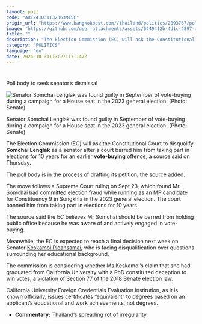 ```yaml
---
layout: post
code: "ART241031132363M15C"
origin_url: "https://www.bangkokpost.com//thailand/politics/2893767/poll-body-to-seek-senators-dismissal"
image: "https://github.com/user-attachments/assets/0449412b-4d1c-4897-a841-71e3a423de9b"
title: ""
description: "The Election Commission (EC) will ask the Constitutional Court to disqualify  Somchai Lenglak  as a senator after a court barred him from taking part in elections for 10 years for an earlier  vote-buying  offence, a source said on Thursday."
category: "POLITICS"
language: "en"
date: 2024-10-31T13:27:17.147Z
---
```


# 

Poll body to seek senator’s dismissal

![Senator Somchai Lenglak was found guilty in September of vote-buying during a campaign for a House seat in the 2023 general election. (Photo: Senate)](https://github.com/user-attachments/assets/0cd94c6e-a0ce-4b5e-8679-5607ed5a03c4)

Senator Somchai Lenglak was found guilty in September of vote-buying during a campaign for a House seat in the 2023 general election. (Photo: Senate)

The Election Commission (EC) will ask the Constitutional Court to disqualify **Somchai Lenglak** as a senator after a court barred him from taking part in elections for 10 years for an earlier **vote-buying** offence, a source said on Thursday.

The poll body is in the process of drafting its petition, the source added.

The move follows a Supreme Court ruling on Sept 23, which found Mr Somchai had committed election fraud while running as an MP candidate for Constituency 9 in Songkhla in the 2023 general election. The court banned him from taking part in elections for 10 years.

The source said the EC believes Mr Somchai should be barred from holding public office because he was aware of and actively engaged in vote-buying.

Meanwhile, the EC is expected to reach a final decision next week on Senator [Keskamol Pleansamai](https://www.bangkokpost.com/thailand/general/2832577/keskamol-will-not-quit-senate-lawyer), who is facing disqualification over questions surrounding her educational background.

The commission is considering whether Ms Keskamol’s claim that she had graduated from California University with a PhD constituted deception to win votes, a violation of Section 77 of the 2018 Senate election law.

California University Foreign Credentials Evaluation Institution, as it is known officially, issues certificates “equivalent” to degrees based on an applicant’s educational and work achievements, not degrees.

*   **Commentary:** [Thailand’s spreading rot of irregularity](https://www.bangkokpost.com/opinion/opinion/2831733/thailands-spreading-rot-of-irregularity)